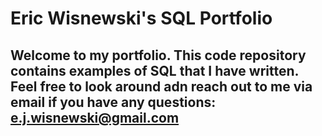 # Eric Wisnewski's SQL Portfolio

## Welcome to my portfolio.  This code repository contains examples of SQL that I have written.  Feel free to look around adn reach out to me via email if you have any questions: e.j.wisnewski@gmail.com

